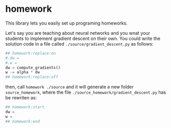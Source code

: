 # homework
This library lets you easily set up programing homeworks.

Let's say you are teaching about neural networks and you wnat your students to implement gradient descent on their own. You could write the solution code in a file called `./source/gradient_descent.py` as follows:

```python
## homework:replace:on
#.dw = 
#.w = 
dw = compute_gradients()
w -= alpha * dw
## homework:replace:off
```

then, call `homework ./source` and it will generate a new folder `source_homework`, where the file `./source_homework/gradient_descent.py` has be rewriten as:

```python
## homework:start
dw = 
w = 
## homework:end
```
